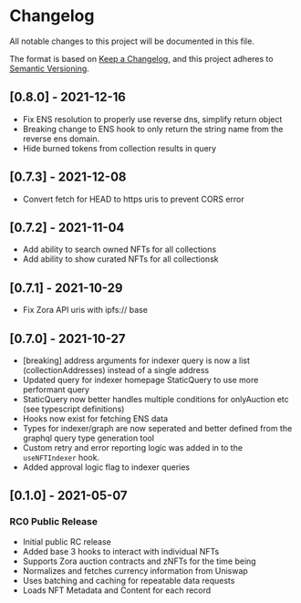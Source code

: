 # Changelog

All notable changes to this project will be documented in this file.

The format is based on [Keep a Changelog](https://keepachangelog.com/en/1.0.0/),
and this project adheres to [Semantic Versioning](https://semver.org/spec/v2.0.0.html).

## [0.8.0] - 2021-12-16
- Fix ENS resolution to properly use reverse dns, simplify return object
- Breaking change to ENS hook to only return the string name from the reverse ens domain.
- Hide burned tokens from collection results in query

## [0.7.3] - 2021-12-08
- Convert fetch for HEAD to https uris to prevent CORS error

## [0.7.2] - 2021-11-04
- Add ability to search owned NFTs for all collections
- Add ability to show curated NFTs for all collectionsk

## [0.7.1] - 2021-10-29
- Fix Zora API uris with ipfs:// base

## [0.7.0] - 2021-10-27
* [breaking] address arguments for indexer query is now a list (collectionAddresses) instead of a single address
* Updated query for indexer homepage StaticQuery to use more performant query
* StaticQuery now better handles multiple conditions for onlyAuction etc (see typescript definitions)
* Hooks now exist for fetching ENS data
* Types for indexer/graph are now seperated and better defined from the graphql query type generation tool
* Custom retry and error reporting logic was added in to the `useNFTIndexer` hook.
* Added approval logic flag to indexer queries

## [0.1.0] - 2021-05-07

### RC0 Public Release

* Initial public RC release
* Added base 3 hooks to interact with individual NFTs
* Supports Zora auction contracts and zNFTs for the time being
* Normalizes and fetches currency information from Uniswap
* Uses batching and caching for repeatable data requests
* Loads NFT Metadata and Content for each record
